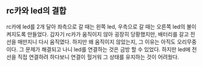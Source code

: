 ## rc카와 led의 결합
rc카에 led를 2개 달아 좌측으로 갈 때는 왼쪽 led, 우측으로 갈 때는 오른쪽 led의 불이 켜지도록 만들었다. 
갑자기 rc카가 움직이지 않아 굉장히 당황했지만, 배터리를 갈고 전선을 매만지니 다시 움직였다. 
하지만 왜 움직이지 않았는지, 그 이유는 아직도 오리무중이다. 
그 문제가 해결되고 나니 led를 연결하는 것은 금방 할 수 있었다. 
하지만 led에 전선을 직접 연결하려 하다보니 연결이 헐거워 그 상태를 유지하는 것이 어려웠다. 
